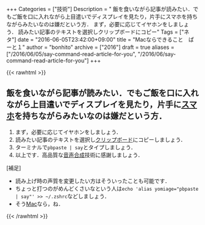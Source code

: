 +++
Categories = ["技術"]
Description = " 飯を食いながら記事が読みたい．でもご飯を口に入れながら上目遣いでディスプレイを見たり，片手にスマホを持ちながらみたいなのは嫌だという方．   まず，必要に応じてイヤホンをしましょう．  読みたい記事のテキストを選択しクリップボードにコピー"
Tags = ["ネタ"]
date = "2016-06-05T23:42:00+09:00"
title = "Macならできること　ぱーと１"
author = "bonhito"
archive = ["2016"]
draft = true
aliases = ["/2016/06/05/say-command-read-article-for-you", "/2016/06/say-command-read-article-for-you"]
+++

{{< rawhtml >}}
<body>
<h2>飯を食いながら記事が読みたい．でもご飯を口に入れながら上目遣いでディスプレイを見たり，片手に<a class="keyword" href="http://d.hatena.ne.jp/keyword/%A5%B9%A5%DE%A5%DB">スマホ</a>を持ちながらみたいなのは嫌だという方．</h2>

<ol>
<li>まず，必要に応じてイヤホンをしましょう．</li>
<li>読みたい記事のテキストを選択し<a class="keyword" href="http://d.hatena.ne.jp/keyword/%A5%AF%A5%EA%A5%C3%A5%D7%A5%DC%A1%BC%A5%C9">クリップボード</a>にコピーしましょう．</li>
<li>ターミナルで<code>pbpaste | say</code>とタイプしましょう．</li>
<li>以上です．高品質な<a class="keyword" href="http://d.hatena.ne.jp/keyword/%B2%BB%C0%BC%B9%E7%C0%AE">音声合成</a>技術に感謝しましょう．</li>
</ol>


<p>[補足]</p>

<ul>
<li>読み上げ時の声質を変更したい方はそういったことも可能です．</li>
<li>ちょっと打つのがめんどくさいなという人は<code>echo 'alias yomiage="pbpaste | say"' &gt;&gt; ~/.zshrc</code>などしましょう．</li>
<li>そう<a class="keyword" href="http://d.hatena.ne.jp/keyword/Mac">Mac</a>なら，ね．</li>
</ul>

</body>
{{< /rawhtml >}}
